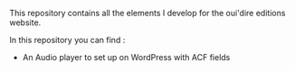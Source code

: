 This repository contains all the elements I develop for the oui'dire editions website.


In this repository you can find : 
- An Audio player to set up on WordPress with ACF fields
